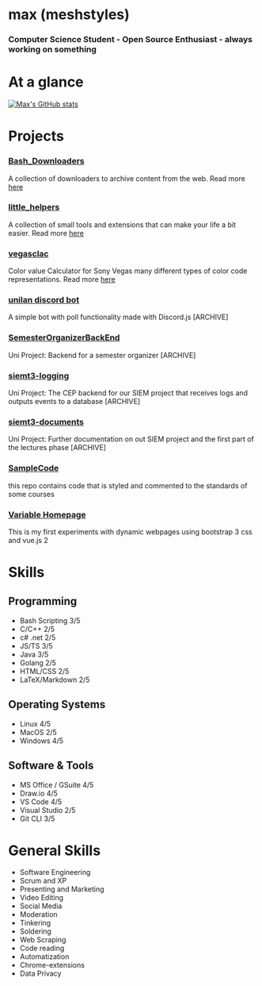 # max (meshstyles)

### Computer Science Student - Open Source Enthusiast - always working on something

# At a glance

[![Max's GitHub stats](https://github-readme-stats.vercel.app/api?username=meshstyles&count_private=true&show_icons=true&title_color=267CB9)](https://github.com/anuraghazra/github-readme-stats)

# Projects

### [Bash_Downloaders](https://github.com/meshstyles/bash_downloaders)

A collection of downloaders to archive content from the web.
Read more [here](/bash_downloaders/)

### [little_helpers](https://github.com/meshstyles/little_helpers)

A collection of small tools and extensions that can make your life a bit easier. Read more [here](/little_helpers/)

### [vegasclac](https://github.com/meshstyles/vegasclac)

Color value Calculator for Sony Vegas many different types of color code representations. Read more [here](/vegasclac/)

### [unilan discord bot](https://github.com/meshstyles/unilandiscordbot)

A simple bot with poll functionality made with Discord.js [ARCHIVE]

### [SemesterOrganizerBackEnd](https://github.com/frasolution/SemesterOrganizerBackEnd)

Uni Project: Backend for a semester organizer [ARCHIVE]

### [siemt3-logging](https://github.com/frasolution/siemt3-logging)

Uni Project: The CEP backend for our SIEM project that receives logs and outputs events to a database [ARCHIVE]

### [siemt3-documents](https://github.com/frasolution/siemt3-documents)

Uni Project: Further documentation on out SIEM project and the first part of the lectures phase [ARCHIVE]

### [SampleCode](https://github.com/frasolution/SampleCode)

this repo contains code that is styled and commented to the standards of some courses

### [Variable Homepage](https://github.com/meshstyles/variable-homepage)

This is my first experiments with dynamic webpages using bootstrap 3 css and vue.js 2

# Skills

## Programming

-   Bash Scripting 3/5
-   C/C++ 2/5
-   c# .net 2/5
-   JS/TS 3/5
-   Java 3/5
-   Golang 2/5
-   HTML/CSS 2/5
-   LaTeX/Markdown 2/5

## Operating Systems

-   Linux 4/5
-   MacOS 2/5
-   Windows 4/5

## Software & Tools

-   MS Office / GSuite 4/5
-   Draw.io 4/5
-   VS Code 4/5
-   Visual Studio 2/5
-   Git CLI 3/5

# General Skills

-   Software Engineering
-   Scrum and XP
-   Presenting and Marketing
-   Video Editing
-   Social Media
-   Moderation
-   Tinkering
-   Soldering
-   Web Scraping
-   Code reading
-   Automatization
-   Chrome-extensions
-   Data Privacy
